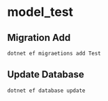 # model_test

## Migration Add

`` dotnet ef migraetions add Test ``

## Update Database

`` dotnet ef database update ``
